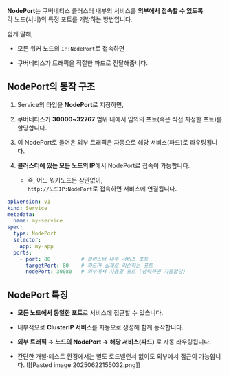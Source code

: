 **NodePort**는 쿠버네티스 클러스터 내부의 서비스를 **외부에서 접속할 수 있도록**  
각 노드(서버)의 특정 포트를 개방하는 방법입니다.

쉽게 말해,

- 모든 워커 노드의 `IP:NodePort`로 접속하면
    
- 쿠버네티스가 트래픽을 적절한 파드로 전달해줍니다.


## NodePort의 동작 구조

1. Service의 타입을 **NodePort**로 지정하면,
    
2. 쿠버네티스가 **30000~32767** 범위 내에서 임의의 포트(혹은 직접 지정한 포트)를 할당합니다.
    
3. 이 NodePort로 들어온 외부 트래픽은 자동으로 해당 서비스(파드)로 라우팅됩니다.
    
4. **클러스터에 있는 모든 노드의 IP**에서 NodePort로 접속이 가능합니다.
    
    - 즉, 어느 워커노드든 상관없이,  
        `http://노드IP:NodePort`로 접속하면 서비스에 연결됩니다.

``` yml
apiVersion: v1
kind: Service
metadata:
  name: my-service
spec:
  type: NodePort
  selector:
    app: my-app
  ports:
    - port: 80          # 클러스터 내부 서비스 포트
      targetPort: 80    # 파드가 실제로 리슨하는 포트
      nodePort: 30080   # 외부에서 사용할 포트 (생략하면 자동할당)
```

## NodePort 특징

- **모든 노드에서 동일한 포트**로 서비스에 접근할 수 있습니다.
    
- 내부적으로 **ClusterIP 서비스**를 자동으로 생성해 함께 동작합니다.
    
- **외부 트래픽 → 노드의 NodePort → 해당 서비스(파드)** 로 자동 라우팅됩니다.
    
- 간단한 개발·테스트 환경에서는 별도 로드밸런서 없이도 외부에서 접근이 가능합니다.
![[Pasted image 20250622155032.png]]